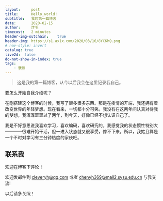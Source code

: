 ```yaml
---
layout:     post
title:      Hello_world!
subtitle:   我的第一篇博客
date:       2020-02-15
author:     炸毛
timecost:   2 minutes
header-img-outchain:    true
header-img: https://s1.ax1x.com/2020/03/16/8YCKhQ.png
# nav-style: invert
catalog: true
live2d:  false
do-not-show-in-index: true
tags:
    - 漫谈
---
```


> 这是我的第一篇博客，从今以后我会在这里记录我自己。

要怎么开始自我介绍呢？

在刚搭建这个博客的时候，我写了很多很多东西。那是在疫情的开端，我还拥有着改变世界的年轻梦想。现在看来，一切都十分可笑。我没有在这两年间认真对待我的梦想，我浑浑噩噩过了两年，到今天，好像已经不想认识自己了。

我是不好意思说我喜欢学习，喜欢编码，喜欢研究的。我感觉我的状态惯性特别大————很难开始干活，但一进入状态就又很享受，停不下来。所以，我姑且算是一个不时对学习有三分钟热度的家伙吧。

<!-- ## 关于炸毛 -->

<!-- 在下炸毛，目前单身。爱好广泛，包括摄影，电子游戏，编程，游泳，看电影，看书，听音乐等。喜欢睡觉，但是半夜时常睡不着。重度拖延症。 -->

<!-- - **阅读兴趣**
  1. 课内书。
  2. 哲学和文学。
  3. 人文社科。
  4. 杂志 -->

<!-- - **游戏偏好**
  1. [OVERWATCH](https://ow.blizzard.cn/home) (也关注[OWL](https://www.overwatchleague.cn/zh-cn))
  2. 炉石传说酒馆战旗
  3. 其他奇奇怪怪的游戏 -->

<!-- ## 学习方向 -->

<!-- 在下目前就读于[中山大学~~数据科学与~~计算机学院](http://sdcs.sysu.edu.cn/)~~计算机类~~计算机科学与技术（超级计算方向）。 -->

<!-- 跟着无人系统研究所的[刚教授](https://www.usilab.cn/team/chengang/)玩儿。 -->
<!-- 
### ~~目前因为自己太懒导致一位[朋友](https://whaohan.github.io/about/)独自在一个难以出生的小程序上挣扎~~ 现在他也没空搞了 -->

<!-- ## 未来展望 -->

<!-- - **努力学习课内知识争取保研**
- **努力拓展知识面，在实验室不拖后腿，抓住机会利用资源提升自己**
- **多观察多思考空余时间学习经济学和其他人文社科**
- **记录自己的每一个想法，并争取实现**
- **学会控制情绪**
- **学会绘画**
- **爱上数学** -->
<!-- - **学会使用FL Studio编曲** -->
<!-- - **学会唱歌** -->

## 联系我

欢迎在博客下评论！  

欢迎发邮件到  [cleveryh@qq.com](mailto:cleveryh@qq.com)  或者  [chenyh369@mail2.sysu.edu.cn](mailto:chenyh369@mail2.sysu.edu.cn) 与我交流!

<!-- ### 其他 -->

<!-- Bilibili 账户[CORTEX炸毛](https://space.bilibili.com/81640939/video) 曾经立志当一名努力的up主，目前还在努力。 -->

<!-- 微博账户[ 一只炸毛毛毛 ](https://weibo.com/5843078173/profile?topnav=1&wvr=6&is_all=1&sudaref=account.weibo.com&display=0&retcode=6102) 不怎么用。 -->

<!-- 知乎账户[ cortex cyh ](https://www.zhihu.com/people/cyhhh-81) 用来看大家治理学校。现在也不怎么用。 -->

<!-- # 新年快乐！以后请多关照！ -->

<!-- # ヽ(✿ﾟ▽ﾟ)ノ -->

以后请多关照！
